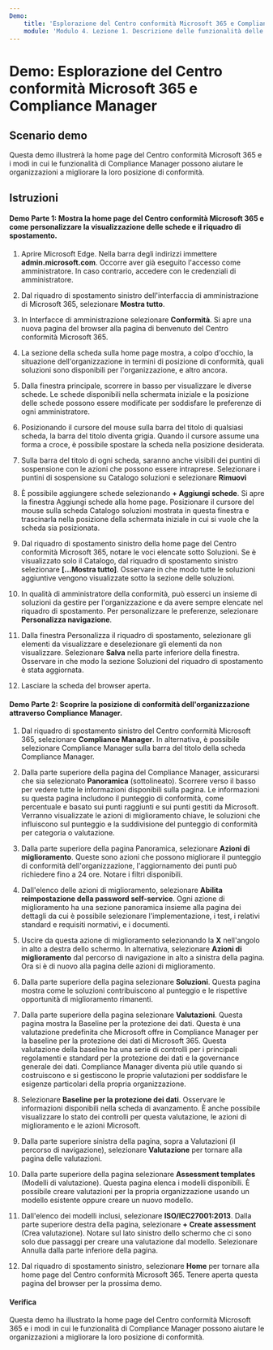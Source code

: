 ```yaml
---
Demo:
    title: 'Esplorazione del Centro conformità Microsoft 365 e Compliance Manager'
    module: 'Modulo 4. Lezione 1. Descrizione delle funzionalità delle soluzioni di conformità Microsoft: descrizione delle funzionalità di gestione della conformità di Microsoft'
---
```



# Demo: Esplorazione del Centro conformità Microsoft 365 e Compliance Manager

## Scenario demo
Questa demo illustrerà la home page del Centro conformità Microsoft 365 e i modi in cui le funzionalità di Compliance Manager possono aiutare le organizzazioni a migliorare la loro posizione di conformità.

## Istruzioni

#### Demo Parte 1: Mostra la home page del Centro conformità Microsoft 365 e come personalizzare la visualizzazione delle schede e il riquadro di spostamento.

1. Aprire Microsoft Edge. Nella barra degli indirizzi immettere **admin.microsoft.com**. Occorre aver già eseguito l'accesso come amministratore.  In caso contrario, accedere con le credenziali di amministratore.

1. Dal riquadro di spostamento sinistro dell'interfaccia di amministrazione di Microsoft 365, selezionare **Mostra tutto**.

1. In Interfacce di amministrazione selezionare **Conformità**.  Si apre una nuova pagina del browser alla pagina di benvenuto del Centro conformità Microsoft 365.  

1. La sezione della scheda sulla home page mostra, a colpo d'occhio, la situazione dell'organizzazione in termini di posizione di conformità, quali soluzioni sono disponibili per l'organizzazione, e altro ancora.

1. Dalla finestra principale, scorrere in basso per visualizzare le diverse schede. Le schede disponibili nella schermata iniziale e la posizione delle schede possono essere modificate per soddisfare le preferenze di ogni amministratore.  

1. Posizionando il cursore del mouse sulla barra del titolo di qualsiasi scheda, la barra del titolo diventa grigia.  Quando il cursore assume una forma a croce, è possibile spostare la scheda nella posizione desiderata.

1. Sulla barra del titolo di ogni scheda, saranno anche visibili dei puntini di sospensione con le azioni che possono essere intraprese.  Selezionare i puntini di sospensione su Catalogo soluzioni e selezionare **Rimuovi**

1. È possibile aggiungere schede selezionando **+ Aggiungi schede**.  Si apre la finestra Aggiungi schede alla home page.  Posizionare il cursore del mouse sulla scheda Catalogo soluzioni mostrata in questa finestra e trascinarla nella posizione della schermata iniziale in cui si vuole che la scheda sia posizionata.

1. Dal riquadro di spostamento sinistro della home page del Centro conformità Microsoft 365, notare le voci elencate sotto Soluzioni.  Se è visualizzato solo il Catalogo, dal riquadro di spostamento sinistro selezionare **[...Mostra tutto]**.  Osservare in che modo tutte le soluzioni aggiuntive vengono visualizzate sotto la sezione delle soluzioni.  

1. In qualità di amministratore della conformità, può esserci un insieme di soluzioni da gestire per l'organizzazione e da avere sempre elencate nel riquadro di spostamento.  Per personalizzare le preferenze, selezionare **Personalizza navigazione**.  

1. Dalla finestra Personalizza il riquadro di spostamento, selezionare gli elementi da visualizzare e deselezionare gli elementi da non visualizzare.  Selezionare **Salva** nella parte inferiore della finestra.  Osservare in che modo la sezione Soluzioni del riquadro di spostamento è stata aggiornata.

1. Lasciare la scheda del browser aperta.

#### Demo Parte 2: Scoprire la posizione di conformità dell'organizzazione attraverso Compliance Manager.

1. Dal riquadro di spostamento sinistro del Centro conformità Microsoft 365, selezionare **Compliance Manager**.  In alternativa, è possibile selezionare Compliance Manager sulla barra del titolo della scheda Compliance Manager.

1. Dalla parte superiore della pagina del Compliance Manager, assicurarsi che sia selezionato **Panoramica** (sottolineato). Scorrere verso il basso per vedere tutte le informazioni disponibili sulla pagina.  Le informazioni su questa pagina includono il punteggio di conformità, come percentuale e basato sui punti raggiunti e sui punti gestiti da Microsoft.   Verranno visualizzate le azioni di miglioramento chiave, le soluzioni che influiscono sul punteggio e la suddivisione del punteggio di conformità per categoria o valutazione.

1. Dalla parte superiore della pagina Panoramica, selezionare **Azioni di miglioramento**.  Queste sono azioni che possono migliorare il punteggio di conformità dell'organizzazione, l'aggiornamento dei punti può richiedere fino a 24 ore.  Notare i filtri disponibili.

1. Dall'elenco delle azioni di miglioramento, selezionare **Abilita reimpostazione della password self-service**.  Ogni azione di miglioramento ha una sezione panoramica insieme alla pagina dei dettagli da cui è possibile selezionare l'implementazione, i test, i relativi standard e requisiti normativi, e i documenti.

1. Uscire da questa azione di miglioramento selezionando la **X** nell'angolo in alto a destra dello schermo.  In alternativa, selezionare **Azioni di miglioramento** dal percorso di navigazione in alto a sinistra della pagina.  Ora si è di nuovo alla pagina delle azioni di miglioramento.

1. Dalla parte superiore della pagina selezionare **Soluzioni**. Questa pagina mostra come le soluzioni contribuiscono al punteggio e le rispettive opportunità di miglioramento rimanenti.

1. Dalla parte superiore della pagina selezionare **Valutazioni**. Questa pagina mostra la Baseline per la protezione dei dati.  Questa è una valutazione predefinita che Microsoft offre in Compliance Manager per la baseline per la protezione dei dati di Microsoft 365.  Questa valutazione della baseline ha una serie di controlli per i principali regolamenti e standard per la protezione dei dati e la governance generale dei dati. Compliance Manager diventa più utile quando si costruiscono e si gestiscono le proprie valutazioni per soddisfare le esigenze particolari della propria organizzazione.

1. Selezionare **Baseline per la protezione dei dati**.  Osservare le informazioni disponibili nella scheda di avanzamento.  È anche possibile visualizzare lo stato dei controlli per questa valutazione, le azioni di miglioramento e le azioni Microsoft.  

1. Dalla parte superiore sinistra della pagina, sopra a Valutazioni (il percorso di navigazione), selezionare **Valutazione** per tornare alla pagina delle valutazioni.  

1. Dalla parte superiore della pagina selezionare **Assessment templates** (Modelli di valutazione).  Questa pagina elenca i modelli disponibili. È possibile creare valutazioni per la propria organizzazione usando un modello esistente oppure creare un nuovo modello.

1. Dall'elenco dei modelli inclusi, selezionare **ISO/IEC27001:2013**. Dalla parte superiore destra della pagina, selezionare **+ Create assessment** (Crea valutazione).  Notare sul lato sinistro dello schermo che ci sono solo due passaggi per creare una valutazione dal modello.  Selezionare Annulla dalla parte inferiore della pagina.

1. Dal riquadro di spostamento sinistro, selezionare **Home** per tornare alla home page del Centro conformità Microsoft 365.  Tenere aperta questa pagina del browser per la prossima demo.

#### Verifica
Questa demo ha illustrato la home page del Centro conformità Microsoft 365 e i modi in cui le funzionalità di Compliance Manager possono aiutare le organizzazioni a migliorare la loro posizione di conformità.
